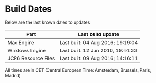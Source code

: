 # Build Dates

Below are the last known dates to updates

Part | Last build update
-----|-----
Mac Engine | Last built: 04 Aug 2016; 19:19:04
Windows Engine | Last built: 12 Jun 2016; 19:44:33
JCR6 Resource Files | Last built: 09 Aug 2016; 14:16:11
All times are in CET (Central European Time: Amsterdam, Brussels, Paris, Madrid)



